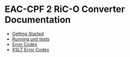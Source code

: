 # EAC-CPF 2 RiC-O Converter Documentation

- [Getting Started](GettingStarted.html)
- [Running unit tests](UnitTests.html)
- [Error Codes](ErrorCodes.html)
- [XSLT Error Codes](ErrorCodesXslt.html)